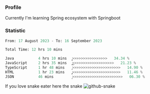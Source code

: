 ### Profile 

Currently I'm learning Spring ecosystem with Springboot

### Statistic
<!--START_SECTION:waka-->

```python
From: 17 August 2023 - To: 16 September 2023

Total Time: 12 hrs 10 mins

Java           4 hrs 10 mins   ͎͎͎͎͎͎͎͎̦>>>>>>>>>>>>>>>>   34.34 %
JavaScript     2 hrs 35 mins   ͎͎͎͎͎͜>>>>>>>>>>>>>>>>>>>   21.23 %
TypeScript     1 hr 48 mins    ͎͎͎>>>>>>>>>>>>>>>>>>>>>>   14.90 %
HTML           1 hr 23 mins    ̡͎͎>>>>>>>>>>>>>>>>>>>>>>   11.46 %
JSON           46 mins         ͎̦>>>>>>>>>>>>>>>>>>>>>>>   06.30 %
```

<!--END_SECTION:waka-->

If you love snake eater here the snake 
<picture>
  <source media="(prefers-color-scheme: dark)" srcset="https://github.com/pradana4648/pradana4648/blob/c0566a83ca6ea5f2e46bab00e717c4c82b4b5c4c/github-contribution-grid-snake-dark.svg" />
  <source media="(prefers-color-scheme: light)" srcset="https://github.com/pradana4648/pradana4648/blob/c0566a83ca6ea5f2e46bab00e717c4c82b4b5c4c/github-contribution-grid-snake.svg" />
  <img alt="github-snake" src="https://github.com/pradana4648/pradana4648/blob/c0566a83ca6ea5f2e46bab00e717c4c82b4b5c4c/github-contribution-grid-snake.svg" />
</picture>
